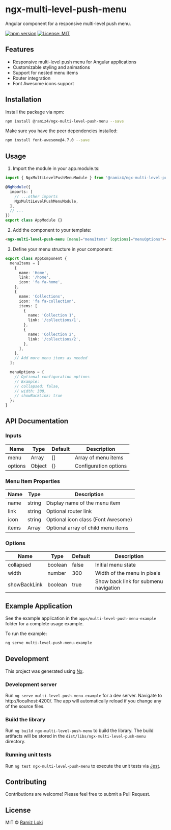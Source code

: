 # ngx-multi-level-push-menu

Angular component for a responsive multi-level push menu.

[![npm version](https://badge.fury.io/js/%40ramiz4%2Fngx-multi-level-push-menu.svg)](https://badge.fury.io/js/%40ramiz4%2Fngx-multi-level-push-menu)
[![License: MIT](https://img.shields.io/badge/License-MIT-yellow.svg)](https://opensource.org/licenses/MIT)

## Features

- Responsive multi-level push menu for Angular applications
- Customizable styling and animations
- Support for nested menu items
- Router integration
- Font Awesome icons support

## Installation

Install the package via npm:

```bash
npm install @ramiz4/ngx-multi-level-push-menu --save
```

Make sure you have the peer dependencies installed:

```bash
npm install font-awesome@4.7.0 --save
```

## Usage

1. Import the module in your app.module.ts:

```typescript
import { NgxMultiLevelPushMenuModule } from '@ramiz4/ngx-multi-level-push-menu';

@NgModule({
  imports: [
    // ...other imports
    NgxMultiLevelPushMenuModule,
  ],
  // ...
})
export class AppModule {}
```

2. Add the component to your template:

```html
<ngx-multi-level-push-menu [menu]="menuItems" [options]="menuOptions"></ngx-multi-level-push-menu>
```

3. Define your menu structure in your component:

```typescript
export class AppComponent {
  menuItems = [
    {
      name: 'Home',
      link: '/home',
      icon: 'fa fa-home',
    },
    {
      name: 'Collections',
      icon: 'fa fa-collection',
      items: [
        {
          name: 'Collection 1',
          link: '/collections/1',
        },
        {
          name: 'Collection 2',
          link: '/collections/2',
        },
      ],
    },
    // Add more menu items as needed
  ];

  menuOptions = {
    // Optional configuration options
    // Example:
    // collapsed: false,
    // width: 300,
    // showBackLink: true
  };
}
```

## API Documentation

### Inputs

| Name    | Type   | Default | Description           |
| ------- | ------ | ------- | --------------------- |
| menu    | Array  | []      | Array of menu items   |
| options | Object | {}      | Configuration options |

### Menu Item Properties

| Name  | Type   | Description                        |
| ----- | ------ | ---------------------------------- |
| name  | string | Display name of the menu item      |
| link  | string | Optional router link               |
| icon  | string | Optional icon class (Font Awesome) |
| items | Array  | Optional array of child menu items |

### Options

| Name         | Type    | Default | Description                           |
| ------------ | ------- | ------- | ------------------------------------- |
| collapsed    | boolean | false   | Initial menu state                    |
| width        | number  | 300     | Width of the menu in pixels           |
| showBackLink | boolean | true    | Show back link for submenu navigation |

## Example Application

See the example application in the `apps/multi-level-push-menu-example` folder for a complete usage example.

To run the example:

```bash
ng serve multi-level-push-menu-example
```

## Development

This project was generated using [Nx](https://nx.dev).

### Development server

Run `ng serve multi-level-push-menu-example` for a dev server. Navigate to http://localhost:4200/. The app will automatically reload if you change any of the source files.

### Build the library

Run `ng build ngx-multi-level-push-menu` to build the library. The build artifacts will be stored in the `dist/libs/ngx-multi-level-push-menu` directory.

### Running unit tests

Run `ng test ngx-multi-level-push-menu` to execute the unit tests via [Jest](https://jestjs.io).

## Contributing

Contributions are welcome! Please feel free to submit a Pull Request.

## License

MIT © [Ramiz Loki](https://ramizloki.com)
